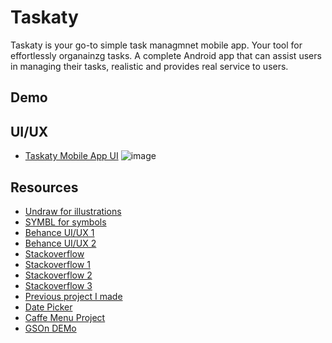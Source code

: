 # Taskaty
Taskaty is your go-to simple task managmnet mobile app. Your tool for effortlessly organainzg tasks. 
A complete Android app that can assist users in managing their tasks, realistic and provides real service to users. 

## Demo

## UI/UX
- [Taskaty Mobile App UI](https://www.behance.net/gallery/184474407/Taskaty-Mobile-App-UI)
![image](https://github.com/sondosaabed/Taskaty/assets/65151701/5ac63f70-dd43-46fd-80cb-1f9fc844c41a)


## Resources
- [Undraw for illustrations](https://undraw.co/search)
- [SYMBL for symbols](https://symbl.cc/en/)
- [Behance UI/UX 1](https://www.behance.net/gallery/182827809/Taskin-(Task-Management)?tracking_source=search_projects|task+management+app)
- [Behance UI/UX 2](https://www.behance.net/gallery/182828143/Task-Management-Mobile-App?tracking_source=search_projects|task+management+app)
- [Stackoverflow](https://stackoverflow.com/questions/30216233/how-to-hide-app-name-from-title-bar-in-android)
- [Stackoverflow 1](https://stackoverflow.com/questions/10532907/android-retrieve-string-array-from-resources)
- [Stackoverflow 2](https://stackoverflow.com/questions/4636141/determine-if-android-app-is-being-used-for-the-first-time)
- [Stackoverflow 3](https://stackoverflow.com/questions/56833657/preferencemanager-getdefaultsharedpreferences-deprecated-in-android-q#56833739)
- [Previous project I made](https://github.com/sondosaabed/Tasks-list-Managment-System/tree/main)
- [Date Picker](https://www.geeksforgeeks.org/datepicker-in-android/)
- [Caffe Menu Project](https://github.com/szainbzu/CaffeeMenu/tree/master)
- [GSOn DEMo](https://github.com/szainbzu/GSONDemo1/tree/master)
